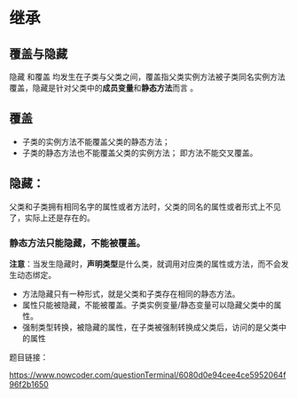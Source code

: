 # 继承

## 覆盖与隐藏
隐藏 和覆盖 均发生在子类与父类之间，覆盖指父类实例方法被子类同名实例方法覆盖，隐藏是针对父类中的**成员变量**和**静态方法**而言 。

## 覆盖
- 子类的实例方法不能覆盖父类的静态方法；
- 子类的静态方法也不能覆盖父类的实例方法；
   即方法不能交叉覆盖。
   
## 隐藏：
父类和子类拥有相同名字的属性或者方法时，父类的同名的属性或者形式上不见了，实际上还是存在的。

### 静态方法只能隐藏，不能被覆盖。

**注意**：当发生隐藏时，**声明类型**是什么类，就调用对应类的属性或方法，而不会发生动态绑定。

- 方法隐藏只有一种形式，就是父类和子类存在相同的静态方法。
- 属性只能被隐藏，不能被覆盖。子类实例变量/静态变量可以隐藏父类中的属性。
- 强制类型转换，被隐藏的属性，在子类被强制转换成父类后，访问的是父类中的属性

题目链接：

https://www.nowcoder.com/questionTerminal/6080d0e94cee4ce5952064f96f2b1650
